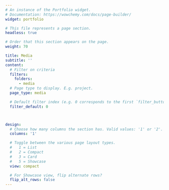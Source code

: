 ```yaml
---
# An instance of the Portfolio widget.
# Documentation: https://wowchemy.com/docs/page-builder/
widget: portfolio

# This file represents a page section.
headless: true

# Order that this section appears on the page.
weight: 70

title: Media
subtitle: ''
content:
  # Filter on criteria
  filters:
    folders:
      - media
  # Page type to display. E.g. project.
  page_type: media

  # Default filter index (e.g. 0 corresponds to the first `filter_button` instance below).
  filter_default: 0



design:
  # Choose how many columns the section has. Valid values: '1' or '2'.
  columns: '1'

  # Toggle between the various page layout types.
  #   1 = List
  #   2 = Compact
  #   3 = Card
  #   5 = Showcase
  view: compact

  # For Showcase view, flip alternate rows?
  flip_alt_rows: false
---
```

